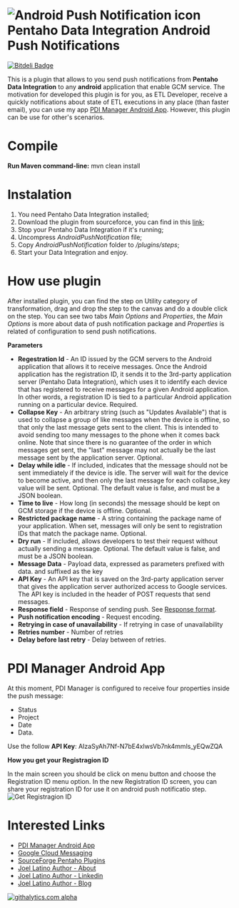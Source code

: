 ![Android Push Notification icon](https://raw.github.com/latinojoel/pdi-android-pushnotifications/master/resources/push.png) Pentaho Data Integration Android Push Notifications
=============================

[![Bitdeli Badge](https://d2weczhvl823v0.cloudfront.net/latinojoel/pdi-android-pushnotifications/trend.png)](https://bitdeli.com/free "Bitdeli Badge")

This is a plugin that allows to you send push notifications from **Pentaho Data Integration** to any **android** application that enable GCM service.
The motivation for developed this plugin is for you, as ETL Developer, receive a quickly notifications about state of ETL executions in any place (than faster email), you can use my app [PDI Manager Android App](https://play.google.com/store/apps/details?id=com.latinojoel.pdimanager). However, this plugin can be use for other's scenarios.


Compile
=============================
**Run Maven command-line:** mvn clean install


Instalation
===========
1. You need Pentaho Data Integration installed;
2. Download  the plugin from sourceforce, you can find in this [link](http://sourceforge.net/projects/pentaho-plugins/files/Pentaho%20Data%20Integration/PDI%20Android%20Push%20Notifications);
3. Stop your Pentaho Data Integration if it's running;
4. Uncompress *AndroidPushNotification* file;
5. Copy *AndroidPushNotification* folder to *<pdi-folder-installation>/plugins/steps*; 
6. Start your Data Integration and enjoy.

How use plugin
=======
After installed plugin, you can find the step on Utility category of transformation, drag and drop the step to the canvas and do a double click on the step. You can see two tabs *Main Options* and *Properties*, the *Main Options* is more about data of push notification package and *Properties* is related of configuration to send push notifications.


**Parameters**

* **Regestration Id** - An ID issued by the GCM servers to the Android application that allows it to receive messages. Once the Android application has the registration ID, it sends it to the 3rd-party application server (Pentaho Data Integration), which uses it to identify each device that has registered to receive messages for a given Android application. In other words, a registration ID is tied to a particular Android application running on a particular device. Required.
* **Collapse Key** - An arbitrary string (such as "Updates Available") that is used to collapse a group of like messages when the device is offline, so that only the last message gets sent to the client. This is intended to avoid sending too many messages to the phone when it comes back online. Note that since there is no guarantee of the order in which messages get sent, the "last" message may not actually be the last message sent by the application server. Optional.
* **Delay while idle** - If included, indicates that the message should not be sent immediately if the device is idle. The server will wait for the device to become active, and then only the last message for each collapse_key value will be sent. Optional. The default value is false, and must be a JSON boolean.
* **Time to live** - How long (in seconds) the message should be kept on GCM storage if the device is offline. Optional.
* **Restricted package name** - A string containing the package name of your application. When set, messages will only be sent to registration IDs that match the package name. Optional.
* **Dry run** - If included, allows developers to test their request without actually sending a message. Optional. The default value is false, and must be a JSON boolean.
* **Message Data** - Payload data, expressed as parameters prefixed with data. and suffixed as the key
* **API Key** - An API key that is saved on the 3rd-party application server that gives the application server authorized access to Google services. The API key is included in the header of POST requests that send messages.
* **Response field** - Response of sending push. See [Response format](http://developer.android.com/google/gcm/gcm.html#response).
* **Push notification encoding** - Request encoding.
* **Retrying in case of unavailability** - If retrying in case of unavailability
* **Retries number** - Number of retries
* **Delay before last retry** - Delay between of retries.



PDI Manager Android App
=======================
At this moment, PDI Manager is configured to receive four properties inside the push message:
* Status
* Project
* Date
* Data. 

Use the follow **API Key**: AIzaSyAh7Nf-N7bE4xIwsVb7nk4mmls_yEQwZQA


**How you get your Registragion ID**

In the main screen you should be click on menu button and choose the Registration ID menu option. In the new Registration ID screen, you can share your registration ID for use it on android push notificatio step.
![Get Registragion ID](http://4.bp.blogspot.com/-4yoRztT-RDg/UaObXcjbeVI/AAAAAAAAADM/5bIM3CHxcWw/s1600/2013-02-06+00.07.44.png)



Interested Links
=======
* [PDI Manager Android App](https://play.google.com/store/apps/details?id=com.latinojoel.pdimanager)
* [Google Cloud Messaging](http://developer.android.com/google/gcm/)
* [SourceForge Pentaho Plugins](http://sourceforge.net/projects/pentaho-plugins/)
* [Joel Latino Author - About](https://about.me/latinojoel)
* [Joel Latino Author - Linkedin](http://pt.linkedin.com/in/latinojoel)
* [Joel Latino Author - Blog](http://joel-latino.blogspot.com/)



[![githalytics.com alpha](https://cruel-carlota.pagodabox.com/d849a18c46ab364013deb6ddec98bc48 "githalytics.com")](http://githalytics.com/latinojoel/pdi-android-pushnotifications)
